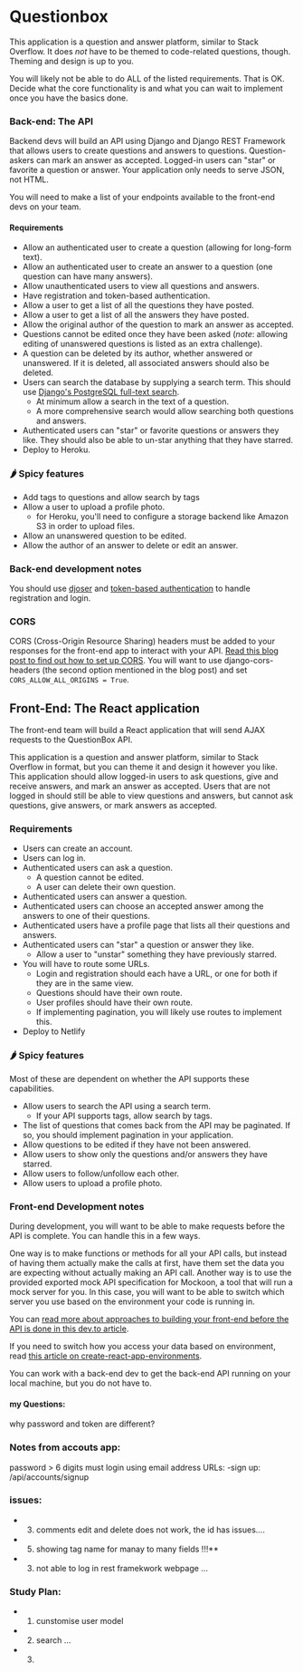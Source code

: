 # Questionbox

This application is a question and answer platform, similar to Stack Overflow. It does _not_ have to be themed to code-related questions, though. Theming and design is up to you.

You will likely not be able to do ALL of the listed requirements. That is OK. Decide what the core functionality is and what you can wait to implement once you have the basics done.

### Back-end: The API

Backend devs will build an API using Django and Django REST Framework that allows users to create questions and answers to questions. Question-askers can mark an answer as accepted. Logged-in users can "star" or favorite a question or answer. Your application only needs to serve JSON, not HTML.

You will need to make a list of your endpoints available to the front-end devs on your team.

#### Requirements

- Allow an authenticated user to create a question (allowing for long-form text).
- Allow an authenticated user to create an answer to a question (one question can have many answers).
- Allow unauthenticated users to view all questions and answers.
- Have registration and token-based authentication.
- Allow a user to get a list of all the questions they have posted.
- Allow a user to get a list of all the answers they have posted.
- Allow the original author of the question to mark an answer as accepted.
- Questions cannot be edited once they have been asked (_note_: allowing editing of unanswered questions is listed as an extra challenge).
- A question can be deleted by its author, whether answered or unanswered. If it is deleted, all associated answers should also be deleted.
- Users can search the database by supplying a search term. This should use [Django's PostgreSQL full-text search](https://docs.djangoproject.com/en/3.0/ref/contrib/postgres/search/).
  - At minimum allow a search in the text of a question.
  - A more comprehensive search would allow searching both questions and answers.
- Authenticated users can "star" or favorite questions or answers they like. They should also be able to un-star anything that they have starred.
- Deploy to Heroku.

### 🌶️ Spicy features

- Add tags to questions and allow search by tags
- Allow a user to upload a profile photo.
  - for Heroku, you'll need to configure a storage backend like Amazon S3 in order to upload files.
- Allow an unanswered question to be edited.
- Allow the author of an answer to delete or edit an answer.

### Back-end development notes

You should use [djoser](https://djoser.readthedocs.io/en/latest/) and [token-based authentication](https://www.django-rest-framework.org/api-guide/authentication/#tokenauthentication) to handle registration and login.

### CORS

CORS (Cross-Origin Resource Sharing) headers must be added to your responses for the front-end app to interact with your API. [Read this blog post to find out how to set up CORS](https://www.techiediaries.com/django-cors/). You will want to use django-cors-headers (the second option mentioned in the blog post) and set `CORS_ALLOW_ALL_ORIGINS = True`.

## Front-End: The React application

The front-end team will build a React application that will send AJAX requests to the QuestionBox API.

This application is a question and answer platform, similar to Stack Overflow in format, but you can theme it and design it however you like. This application should allow logged-in users to ask questions, give and receive answers, and mark an answer as accepted. Users that are not logged in should still be able to view questions and answers, but cannot ask questions, give answers, or mark answers as accepted.

### Requirements

- Users can create an account.
- Users can log in.
- Authenticated users can ask a question.
  - A question cannot be edited.
  - A user can delete their own question.
- Authenticated users can answer a question.
- Authenticated users can choose an accepted answer among the answers to one of their questions.
- Authenticated users have a profile page that lists all their questions and answers.
- Authenticated users can "star" a question or answer they like.
  - Allow a user to "unstar" something they have previously starred.
- You will have to route some URLs.
  - Login and registration should each have a URL, or one for both if they are in the same view.
  - Questions should have their own route.
  - User profiles should have their own route.
  - If implementing pagination, you will likely use routes to implement this.
- Deploy to Netlify

### 🌶️ Spicy features

Most of these are dependent on whether the API supports these capabilities.

- Allow users to search the API using a search term.
  - If your API supports tags, allow search by tags.
- The list of questions that comes back from the API may be paginated. If so, you should implement pagination in your application.
- Allow questions to be edited if they have not been answered.
- Allow users to show only the questions and/or answers they have starred.
- Allow users to follow/unfollow each other.
- Allow users to upload a profile photo.

### Front-end Development notes

During development, you will want to be able to make requests before the API is complete. You can handle this in a few ways.

One way is to make functions or methods for all your API calls, but instead of having them actually make the calls at first, have them set the data you are expecting without actually making an API call. Another way is to use the provided exported mock API specification for Mockoon, a tool that will run a mock server for you. In this case, you will want to be able to switch which server you use based on the environment your code is running in.

You can [read more about approaches to building your front-end before the API is done in this dev.to article](https://dev.to/momentum/how-to-build-a-front-end-app-before-you-have-an-api-3ai3).

If you need to switch how you access your data based on environment, read [this article on create-react-app-environments](https://medium.com/@tacomanator/environments-with-create-react-app-7b645312c09d).

You can work with a back-end dev to get the back-end API running on your local machine, but you do not have to.

#### my Questions:
why password and token are different? 
### Notes from accouts app:
password > 6 digits 
must login using email address
URLs:
-sign up: /api/accounts/signup 

### issues:

- 3) comments edit and delete does not work, the id has issues.... 
- 5) showing tag name for manay to many fields !!!**
- 3) not able to log in rest framekwork webpage ... 


### Study Plan:
- 1) cunstomise user model 
- 2) search ...
- 3) 